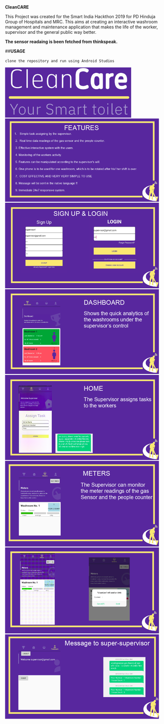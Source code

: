 **CleanCARE**


This Project was created for the Smart India Hackthon 2019 for PD Hinduja Group of Hospitals and MRC. This aims at creating an interactive washroom management and maintenance application that makes the life of the worker, supervisor and the general public way better. 


**The sensor readaing is been fetched from thinkspeak.**

##**USAGE**


`clone the repository and run using Android Studios`


<img src="images/ss9.png">


<img src="images/ss8.png">


<img src="images/ss1.png">


<img src="images/ss2.png">


<img src="images/ss3.png">


<img src="images/ss4.png">


<img src="images/ss5.png">


<img src="images/ss7.png">




